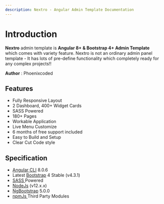 ```yaml
---
description: Nextro - Angular Admin Template Documentation
---
```


# Introduction

**Nextro** admin template is **Angular 8+ & Bootstrap 4+ Admin Template** which comes with variety feature. Nextro is not an ordinary admin panel template - It has lots of pre-define functionality which completely ready for any complex projects!!

**Author** : Phoenixcoded 

## Features 

* Fully Responsive Layout 
* 2 Dashboard, 400+ Widget Cards
* SASS Powered
* 180+ Pages
* Workable Application
* Live Menu Customize
* 6 months of free support included
* Easy to Build and Setup
* Clear Cut Code style

## Specification

* [Angular CLI](https://cli.angular.io/) 8.0.6
* Latest [Bootstrap](https://getbootstrap.com/) 4 Stable \(v4.3.1\)
* [SASS ](https://sass-lang.com)Powered
* [NodeJs](https://nodejs.org/en/) \(v12.x.x\)
* [NgBootstrap](https://ng-bootstrap.github.io/#/home) 5.0.0
* [npmJs ](https://www.npmjs.com/)Third Party Modules 

